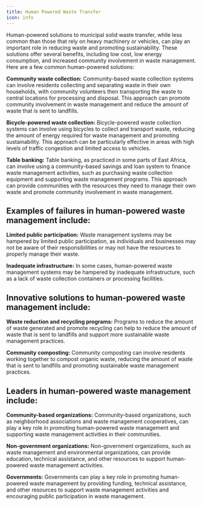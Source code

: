 ```yaml
---
title: Human Powered Waste Transfer
icon: info
---
```


Human-powered solutions to municipal solid waste transfer, while less common than those that rely on heavy machinery or vehicles, can play an important role in reducing waste and promoting sustainability. These solutions offer several benefits, including low cost, low energy consumption, and increased community involvement in waste management. Here are a few common human-powered solutions:

<b>Community waste collection:</b> Community-based waste collection systems can involve residents collecting and separating waste in their own households, with community volunteers then transporting the waste to central locations for processing and disposal. This approach can promote community involvement in waste management and reduce the amount of waste that is sent to landfills.

<b>Bicycle-powered waste collection:</b> Bicycle-powered waste collection systems can involve using bicycles to collect and transport waste, reducing the amount of energy required for waste management and promoting sustainability. This approach can be particularly effective in areas with high levels of traffic congestion and limited access to vehicles.

<b>Table banking:</b> Table banking, as practiced in some parts of East Africa, can involve using a community-based savings and loan system to finance waste management activities, such as purchasing waste collection equipment and supporting waste management programs. This approach can provide communities with the resources they need to manage their own waste and promote community involvement in waste management.

## Examples of failures in human-powered waste management include:

<b>Limited public participation:</b> Waste management systems may be hampered by limited public participation, as individuals and businesses may not be aware of their responsibilities or may not have the resources to properly manage their waste.

<b>Inadequate infrastructure:</b> In some cases, human-powered waste management systems may be hampered by inadequate infrastructure, such as a lack of waste collection containers or processing facilities.

## Innovative solutions to human-powered waste management include:

<b>Waste reduction and recycling programs:</b> Programs to reduce the amount of waste generated and promote recycling can help to reduce the amount of waste that is sent to landfills and support more sustainable waste management practices.

<b>Community composting:</b> Community composting can involve residents working together to compost organic waste, reducing the amount of waste that is sent to landfills and promoting sustainable waste management practices.

## Leaders in human-powered waste management include:

<b>Community-based organizations:</b> Community-based organizations, such as neighborhood associations and waste management cooperatives, can play a key role in promoting human-powered waste management and supporting waste management activities in their communities.

<b>Non-government organizations:</b> Non-government organizations, such as waste management and environmental organizations, can provide education, technical assistance, and other resources to support human-powered waste management activities.

<b>Governments:</b> Governments can play a key role in promoting human-powered waste management by providing funding, technical assistance, and other resources to support waste management activities and encouraging public participation in waste management.
